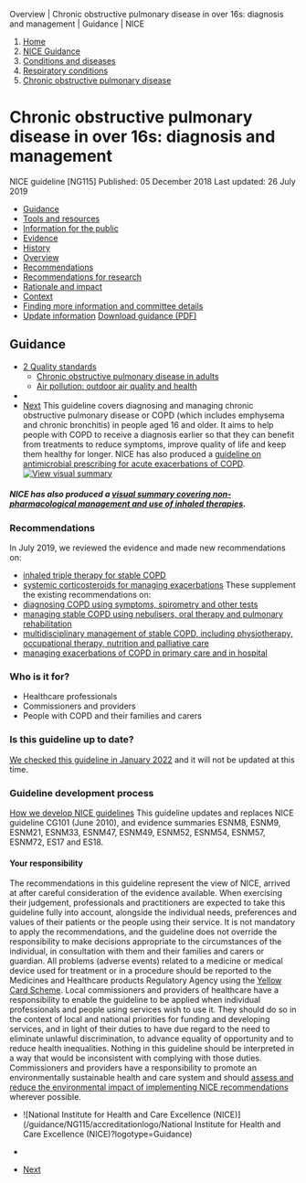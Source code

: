 
Overview | Chronic obstructive pulmonary disease in over 16s: diagnosis and management | Guidance | NICE
1. [Home](/)
2. [NICE Guidance](/guidance)
3. [Conditions and diseases](/guidance/conditions-and-diseases)
4. [Respiratory conditions](/guidance/conditions-and-diseases/respiratory-conditions)
5. [Chronic obstructive pulmonary disease](/guidance/conditions-and-diseases/respiratory-conditions/chronic-obstructive-pulmonary-disease)
# Chronic obstructive pulmonary disease in over 16s: diagnosis and management
NICE guideline [NG115]
 Published:
 05 December 2018
 Last updated:
 26 July 2019
* [Guidance](/guidance/ng115)
* [Tools and resources](/guidance/ng115/resources)
* [Information for the public](/guidance/ng115/informationforpublic)
* [Evidence](/guidance/ng115/evidence)
* [History](/guidance/ng115/history)
* [Overview](/guidance/ng115)
* [Recommendations](/guidance/ng115/chapter/Recommendations)
* [Recommendations for research](/guidance/ng115/chapter/Recommendations-for-research)
* [Rationale and impact](/guidance/ng115/chapter/Rationale-and-impact)
* [Context](/guidance/ng115/chapter/Context)
* [Finding more information and committee details](/guidance/ng115/chapter/Finding-more-information-and-committee-details)
* [Update information](/guidance/ng115/chapter/Update-information)
[Download guidance (PDF)](/guidance/ng115/resources/chronic-obstructive-pulmonary-disease-in-over-16s-diagnosis-and-management-pdf-66141600098245 "Download guidance (PDF)")
## Guidance
* [2 Quality standards](#)
	+ [Chronic obstructive pulmonary disease in adults](/guidance/qs10)
	+ [Air pollution: outdoor air quality and health](/guidance/qs181)
* 
* [Next](/guidance/ng115/chapter/Recommendations)
This guideline covers diagnosing and managing chronic obstructive pulmonary disease or COPD (which includes emphysema and chronic bronchitis) in people aged 16 and older. It aims to help people with COPD to receive a diagnosis earlier so that they can benefit from treatments to reduce symptoms, improve quality of life and keep them healthy for longer.
NICE has also produced a [guideline on antimicrobial prescribing for acute exacerbations of COPD](https://www.nice.org.uk/guidance/ng114).
[![View visual summary](https://www.nice.org.uk/Media/Default/guidance/NG115-Visual%20summary-image.JPG)](https://www.nice.org.uk/guidance/ng115/resources/visual-summary-treatment-algorithm-pdf-6604261741)
##### NICE has also produced a [visual summary covering non-pharmacological management and use of inhaled therapies](https://www.nice.org.uk/guidance/ng115/resources/visual-summary-treatment-algorithm-pdf-6604261741).
### Recommendations
In July 2019, we reviewed the evidence and made new recommendations on:
* [inhaled triple therapy for stable COPD](https://www.nice.org.uk/guidance/ng115/chapter/Recommendations#inhaled-therapy)
* [systemic corticosteroids for managing exacerbations](https://www.nice.org.uk/guidance/ng115/chapter/Recommendations#systemic-corticosteroids)
These supplement the existing recommendations on:
* [diagnosing COPD using symptoms, spirometry and other tests](https://www.nice.org.uk/guidance/ng115/chapter/Recommendations#diagnosing-copd)
* [managing stable COPD using nebulisers, oral therapy and pulmonary rehabilitation](https://www.nice.org.uk/guidance/ng115/chapter/Recommendations#managing-stable-copd)
* [multidisciplinary management of stable COPD, including physiotherapy, occupational therapy, nutrition and palliative care](https://www.nice.org.uk/guidance/ng115/chapter/Recommendations#multidisciplinary-management)
* [managing exacerbations of COPD in primary care and in hospital](https://www.nice.org.uk/guidance/ng115/chapter/Recommendations#managing-exacerbations-of-copd)
### Who is it for?
* Healthcare professionals
* Commissioners and providers
* People with COPD and their families and carers
### Is this guideline up to date?
[We checked this guideline in January 2022](https://www.nice.org.uk/guidance/ng115/resources/2022-exceptional-surveillance-of-chronic-obstructive-pulmonary-disease-in-over-16s-diagnosis-and-management-10899080031/chapter/Surveillance-proposal?tab=evidence) and it will not be updated at this time.
### Guideline development process
[How we develop NICE guidelines](https://www.nice.org.uk/about/what-we-do/our-programmes/nice-guidance/nice-guidelines/how-we-develop-nice-guidelines)
This guideline updates and replaces NICE guideline CG101 (June 2010), and evidence summaries ESNM8, ESNM9, ESNM21, ESNM33, ESNM47, ESNM49, ESNM52, ESNM54, ESNM57, ESNM72, ES17 and ES18.
#### Your responsibility
The recommendations in this guideline represent the view of NICE, arrived at after careful consideration of the evidence available. When exercising their judgement, professionals and practitioners are expected to take this guideline fully into account, alongside the individual needs, preferences and values of their patients or the people using their service. It is not mandatory to apply the recommendations, and the guideline does not override the responsibility to make decisions appropriate to the circumstances of the individual, in consultation with them and their families and carers or guardian.
All problems (adverse events) related to a medicine or medical device used for treatment or in a procedure should be reported to the Medicines and Healthcare products Regulatory Agency using the [Yellow Card Scheme](https://www.gov.uk/report-problem-medicine-medical-device).
Local commissioners and providers of healthcare have a responsibility to enable the guideline to be applied when individual professionals and people using services wish to use it. They should do so in the context of local and national priorities for funding and developing services, and in light of their duties to have due regard to the need to eliminate unlawful discrimination, to advance equality of opportunity and to reduce health inequalities. Nothing in this guideline should be interpreted in a way that would be inconsistent with complying with those duties.
 Commissioners and providers have a responsibility to promote an environmentally sustainable health and care system and should [assess and reduce the environmental impact of implementing NICE recommendations](https://www.nice.org.uk/about/who-we-are/sustainability) wherever possible.
* ![National Institute for Health and Care Excellence (NICE)](/guidance/NG115/accreditationlogo/National Institute for Health and Care Excellence (NICE)?logotype=Guidance)
  
* 
* [Next](/guidance/ng115/chapter/Recommendations)
